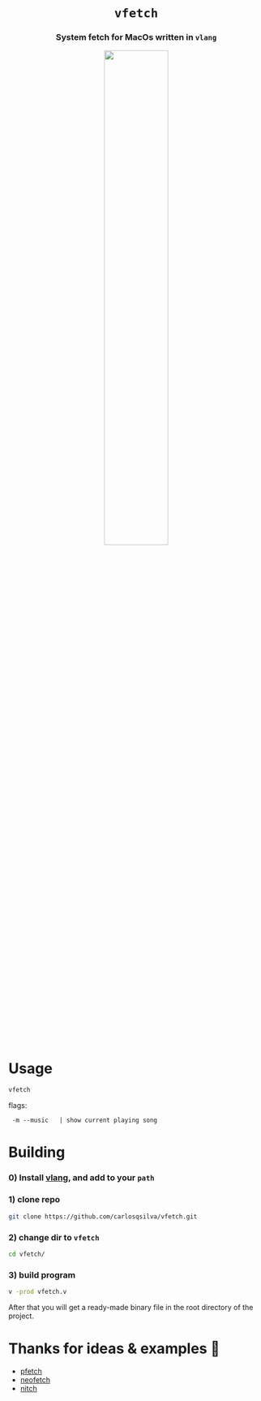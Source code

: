 <div align="center">

# `vfetch`

<h3>
  System fetch for MacOs written in <code>vlang</code>
</h3>

<img src="https://user-images.githubusercontent.com/19891059/180103104-db95ce20-4b2a-4a92-96d1-2f1e11a69b57.png" width="50%">
</div>

# Usage
```bash
vfetch
```
flags:
```
 -m --music   | show current playing song
```

# Building
### 0) Install [vlang](https://vlang.io), and add to your `path`
### 1) clone repo
```bash
git clone https://github.com/carlosqsilva/vfetch.git
```
### 2) change dir to `vfetch`
```bash
cd vfetch/
```
### 3) build program
```bash
v -prod vfetch.v
```
After that you will get a ready-made binary file in the root directory of the project.


# Thanks for ideas & examples 💬
- [pfetch](https://github.com/dylanaraps/pfetch/)
- [neofetch](https://github.com/dylanaraps/neofetch)
- [nitch](https://github.com/unxsh/nitch)
